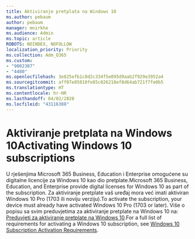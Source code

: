 ```yaml
---
title: Aktiviranje pretplata na Windows 10
ms.author: pebaum
author: pebaum
manager: mnirkhe
ms.audience: Admin
ms.topic: article
ROBOTS: NOINDEX, NOFOLLOW
localization_priority: Priority
ms.collection: Adm_O365
ms.custom:
- "9002307"
- "4480"
ms.openlocfilehash: 3e825efb1c8d2c334f5e095d9aab2f929e3952a4
ms.sourcegitcommit: aff07e85010fe85c026218ef8d64ab721f7fe0b5
ms.translationtype: HT
ms.contentlocale: hr-HR
ms.lasthandoff: 04/02/2020
ms.locfileid: "43116388"
---
```

# <a name="activating-windows-10-subscriptions"></a><span data-ttu-id="8e2e2-102">Aktiviranje pretplata na Windows 10</span><span class="sxs-lookup"><span data-stu-id="8e2e2-102">Activating Windows 10 subscriptions</span></span>

<span data-ttu-id="8e2e2-103">U rješenjima Microsoft 365 Business, Education i Enterprise omogućene su digitalne licencije za Windows 10 kao dio pretplate.</span><span class="sxs-lookup"><span data-stu-id="8e2e2-103">Microsoft 365 Business, Education, and Enterprise provide digital licenses for Windows 10 as part of the subscription.</span></span> <span data-ttu-id="8e2e2-104">Za aktiviranje pretplate vaš uređaj mora već imati aktiviran Windows 10 Pro (1703 ili noviju verziju).</span><span class="sxs-lookup"><span data-stu-id="8e2e2-104">To activate the subscription, your device must already have activated Windows 10 Pro (1703 or later).</span></span> <span data-ttu-id="8e2e2-105">Više o popisu sa svim preduvjetima za aktiviranje pretplate na Windows 10 na: [Preduvjeti za aktiviranje pretplate na Windows 10](https://docs.microsoft.com/windows/deployment/windows-10-subscription-activation#requirements).</span><span class="sxs-lookup"><span data-stu-id="8e2e2-105">For a full list of requirements for activating a Windows 10 subscription, see [Windows 10 Subscription Activation Requirements](https://docs.microsoft.com/windows/deployment/windows-10-subscription-activation#requirements).</span></span>
